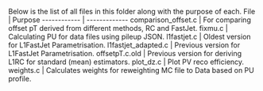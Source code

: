 Below is the list of all files in this folder along with the purpose of each.
File | Purpose
------------ | -------------
comparison_offset.c | For comparing offset pT derived from different methods, RC and FastJet.
fixmu.c | Calculating PU for data files using pileup JSON.
l1fastjet.c | Oldest version for L1FastJet Parametrisation.
l1fastjet_adapted.c | Previous version for L1FastJet Parametrisation.
offsetpT.c.old | Previous version for deriving L1RC for standard (mean) estimators.
plot_dz.c | Plot PV reco efficiency.
weights.c | Calculates weights for reweighting MC file to Data based on PU profile.
